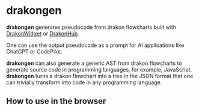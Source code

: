 # drakongen

**drakongen** generates pseudocode from drakon flowcharts built with [DrakonWidget](https://github.com/stepan-mitkin/drakonwidget) or [DrakonHub](https://github.com/stepan-mitkin/drakonhub_desktop).

One can use the output pseudocode as a prompt for AI applications like ChatGPT or CodePilot.

**drakongen** can also generate a generic AST from drakon flowcharts to generate source code in programming languages, for example, JavaScript.
**drakongen**  turns a drakon flowchart into a tree in the JSON format that one can trivially transform into code in any programming language.

## How to use in the browser



